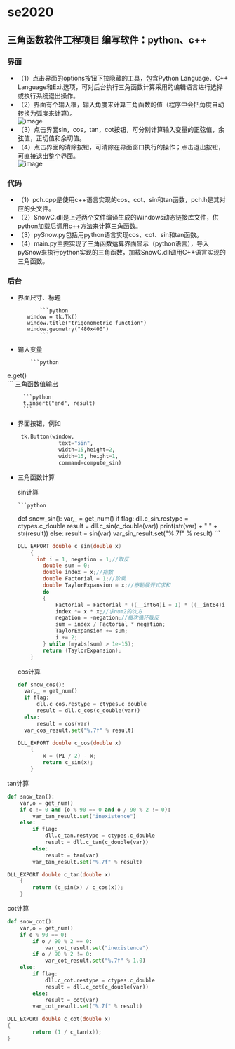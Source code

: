 # se2020
三角函数软件工程项目
编写软件：python、c++
--
### 界面
* （1）点击界面的options按钮下拉隐藏的工具，包含Python Language、C++ Language和Exit选项，可对后台执行三角函数计算采用的编辑语言进行选择或执行系统退出操作。
* （2）界面有个输入框，输入角度来计算三角函数的值（程序中会把角度自动转换为弧度来计算）。  
![image](https://github.com/yangyuxue-cqu/se2020/blob/master/math/tu1.png)
* （3）点击界面sin，cos，tan，cot按钮，可分别计算输入变量的正弦值，余弦值，正切值和余切值。
* （4）点击界面的清除按钮，可清除在界面窗口执行的操作；点击退出按钮，可直接退出整个界面。  
![image](https://github.com/yangyuxue-cqu/se2020/blob/master/math/tu3.png)


### 代码
* （1）pch.cpp是使用c++语言实现的cos、cot、sin和tan函数，pch.h是其对应的头文件。
* （2）SnowC.dll是上述两个文件编译生成的Windows动态链接库文件，供python加载后调用c++方法来计算三角函数。
* （3）pySnow.py包括用python语言实现cos、cot、sin和tan函数。
* （4）main.py主要实现了三角函数运算界面显示（python语言），导入pySnow来执行python实现的三角函数，加载SnowC.dll调用C++语言实现的三角函数。

### 后台
* 界面尺寸、标题
         
             ```python
         window = tk.Tk()
         window.title("trigonometric function")
         window.geometry("480x400")
             ```
         
* 输入变量
         
          ```python
e.get()   
          ```
         三角函数值输出

         ```python
         t.insert("end", result)
         ```
         
* 界面按钮，例如
     
     ```python
      tk.Button(window,
                  text="sin",
                  width=15,height=2,
                  width=15, height=1,
                  command=compute_sin)
     ```
     
     
     
* 三角函数计算

  sin计算
  
      ```python
  def snow_sin():
  	var,_ = get_num()
  	if flag:
  		dll.c_sin.restype = ctypes.c_double
  		result = dll.c_sin(c_double(var))
  		print(str(var) + " " + str(result))
  	else:
  		result = sin(var)
  	var_sin_result.set("%.7f" % result)
      ```
  
  
  
  ```c++
  DLL_EXPORT double c_sin(double x)
      {
        int i = 1, negation = 1;//取反
          double sum = 0;
          double index = x;//指数
          double Factorial = 1;//阶乘
          double TaylorExpansion = x;//泰勒展开式求和
          do
          {
              Factorial = Factorial * ((__int64)i + 1) * ((__int64)i + 2);//求阶乘
              index *= x * x;//求num2的次方
              negation = -negation;//每次循环取反
              sum = index / Factorial * negation;
              TaylorExpansion += sum;
              i += 2;
          } while (myabs(sum) > 1e-15);
          return (TaylorExpansion);
      }
  ```
  
  
  
  cos计算
  
  ```python
  def snow_cos():
  	var,_ = get_num()
  	if flag:
  		dll.c_cos.restype = ctypes.c_double
  		result = dll.c_cos(c_double(var))
  	else:
  		result = cos(var)
  	var_cos_result.set("%.7f" % result)
  ```
  
  
  
  ```c++
  DLL_EXPORT double c_cos(double x)
      {
          x = (PI / 2) - x;
          return c_sin(x);
      }
  ```
  



tan计算

```python
def snow_tan():
	var,o = get_num()
	if o != 0 and (o % 90 == 0 and o / 90 % 2 != 0):
		var_tan_result.set("inexistence")
	else:
		if flag:
			dll.c_tan.restype = ctypes.c_double
			result = dll.c_tan(c_double(var))
		else:
			result = tan(var)
		var_tan_result.set("%.7f" % result)
```



```c++
DLL_EXPORT double c_tan(double x)
    {
        return (c_sin(x) / c_cos(x));
    }
```



cot计算

```python
def snow_cot():
	var,o = get_num()
	if o % 90 == 0:
		if o / 90 % 2 == 0:
			var_cot_result.set("inexistence")
		if o / 90 % 2 != 0:
			var_cot_result.set("%.7f" % 1.0)
	else:
		if flag:
			dll.c_cot.restype = ctypes.c_double
			result = dll.c_cot(c_double(var))
		else:
			result = cot(var)
		var_cot_result.set("%.7f" % result)
```



```c++
DLL_EXPORT double c_cot(double x)
{
        return (1 / c_tan(x));
}
```

